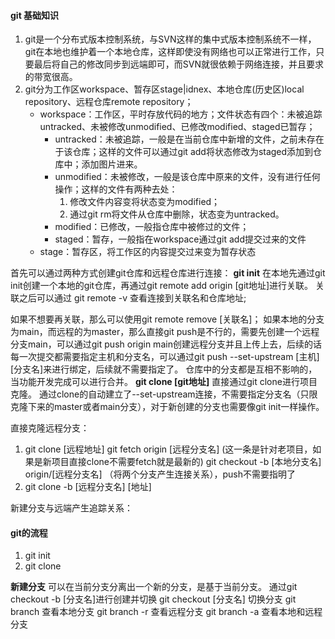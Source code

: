 #### git 基础知识
1. git是一个分布式版本控制系统，与SVN这样的集中式版本控制系统不一样，git在本地也维护着一个本地仓库，这样即使没有网络也可以正常进行工作，只要最后将自己的修改同步到远端即可，而SVN就很依赖于网络连接，并且要求的带宽很高。
2. git分为工作区workspace、暂存区stage|idnex、本地仓库(历史区)local repository、远程仓库remote repository；
    + workspace：工作区，平时存放代码的地方；文件状态有四个：未被追踪untracked、未被修改unmodified、已修改modified、staged已暂存；
        - untracked：未被追踪，一般是在当前仓库中新增的文件，之前未存在于该仓库；这样的文件可以通过git add将状态修改为staged添加到仓库中；添加图片进来。
        - unmodified：未被修改，一般是该仓库中原来的文件，没有进行任何操作；这样的文件有两种去处：
            1. 修改文件内容变将状态变为modified；
            2. 通过git rm将文件从仓库中删除，状态变为untracked。
        - modified：已修改，一般指仓库中被修过的文件；
        - staged：暂存，一般指在workspace通过git add提交过来的文件
    + stage：暂存区，将工作区的内容提交过来变为暂存状态



首先可以通过两种方式创建git仓库和远程仓库进行连接：
**git init**
在本地先通过git init创建一个本地的git仓库，再通过git remote add origin [git地址]进行关联。
关联之后可以通过 git remote -v 查看连接到关联名和仓库地址;
<!-- TODO 将图片加进来 -->
如果不想要再关联，那么可以使用git remote remove [关联名]；
如果本地的分支为main，而远程的为master，那么直接git push是不行的，需要先创建一个远程分支main，可以通过git push origin main创建远程分支并且上传上去，后续的话每一次提交都需要指定主机和分支名，可以通过git push --set-upstream [主机] [分支名]来进行绑定，后续就不需要指定了。
仓库中的分支都是互相不影响的，当功能开发完成可以进行合并。
**git clone [git地址]**
直接通过git clone进行项目克隆。
通过clone的自动建立了--set-upstream连接，不需要指定分支名（只限克隆下来的master或者main分支），对于新创建的分支也需要像git init一样操作。

直接克隆远程分支：

1. git clone [远程地址] 
   git fetch origin [远程分支名] (这一条是针对老项目，如果是新项目直接clone不需要fetch就是最新的)
    git checkout -b [本地分支名] origin/[远程分支名] （将两个分支产生连接关系），push不需要指明了
2. git clone -b [远程分支名] [地址]

新建分支与远端产生追踪关系：

#### git的流程
1. git init 
2. git clone 



**新建分支**
可以在当前分支分离出一个新的分支，是基于当前分支。
通过git checkout -b [分支名]进行创建并切换
git checkout [分支名] 切换分支
git branch 查看本地分支
git branch -r 查看远程分支
git branch -a 查看本地和远程分支